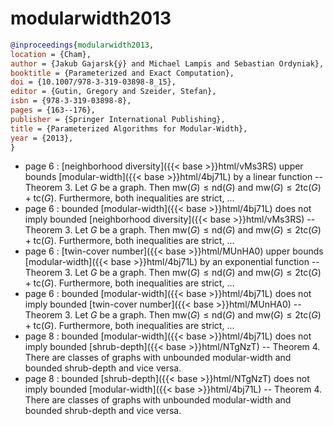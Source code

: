 # modularwidth2013

```bibtex
@inproceedings{modularwidth2013,
location = {Cham},
author = {Jakub Gajarsk{ý} and Michael Lampis and Sebastian Ordyniak},
booktitle = {Parameterized and Exact Computation},
doi = {10.1007/978-3-319-03898-8_15},
editor = {Gutin, Gregory and Szeider, Stefan},
isbn = {978-3-319-03898-8},
pages = {163--176},
publisher = {Springer International Publishing},
title = {Parameterized Algorithms for Modular-Width},
year = {2013},
}
```
* page 6 : [neighborhood diversity]({{< base >}}html/vMs3RS) upper bounds [modular-width]({{< base >}}html/4bj71L) by a linear function -- Theorem 3. Let $G$ be a graph. Then $\mathrm{mw}(G) \le \mathrm{nd}(G)$ and $\mathrm{mw}(G) \le 2\mathrm{tc}(G) + \mathrm{tc}(G)$. Furthermore, both inequalities are strict, ...
* page 6 : bounded [modular-width]({{< base >}}html/4bj71L) does not imply bounded [neighborhood diversity]({{< base >}}html/vMs3RS) -- Theorem 3. Let $G$ be a graph. Then $\mathrm{mw}(G) \le \mathrm{nd}(G)$ and $\mathrm{mw}(G) \le 2\mathrm{tc}(G) + \mathrm{tc}(G)$. Furthermore, both inequalities are strict, ...
* page 6 : [twin-cover number]({{< base >}}html/MUnHA0) upper bounds [modular-width]({{< base >}}html/4bj71L) by an exponential function -- Theorem 3. Let $G$ be a graph. Then $\mathrm{mw}(G) \le \mathrm{nd}(G)$ and $\mathrm{mw}(G) \le 2\mathrm{tc}(G) + \mathrm{tc}(G)$. Furthermore, both inequalities are strict, ...
* page 6 : bounded [modular-width]({{< base >}}html/4bj71L) does not imply bounded [twin-cover number]({{< base >}}html/MUnHA0) -- Theorem 3. Let $G$ be a graph. Then $\mathrm{mw}(G) \le \mathrm{nd}(G)$ and $\mathrm{mw}(G) \le 2\mathrm{tc}(G) + \mathrm{tc}(G)$. Furthermore, both inequalities are strict, ...
* page 8 : bounded [modular-width]({{< base >}}html/4bj71L) does not imply bounded [shrub-depth]({{< base >}}html/NTgNzT) -- Theorem 4. There are classes of graphs with unbounded modular-width and bounded shrub-depth and vice versa.
* page 8 : bounded [shrub-depth]({{< base >}}html/NTgNzT) does not imply bounded [modular-width]({{< base >}}html/4bj71L) -- Theorem 4. There are classes of graphs with unbounded modular-width and bounded shrub-depth and vice versa.